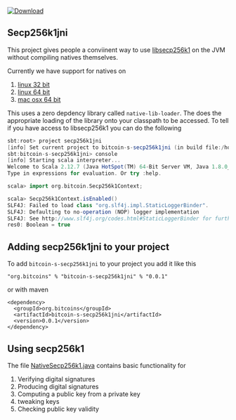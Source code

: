 [ ![Download](https://api.bintray.com/packages/bitcoin-s/bitcoin-s-core/bitcoin-s-secp256k1jni/images/download.svg) ](https://bintray.com/bitcoin-s/bitcoin-s-core/bitcoin-s-secp256k1jni/_latestVersion)

## Secp256k1jni


This project gives people a conviinent way to use [libsecp256k1](https://github.com/bitcoin-core/secp256k1) on the JVM without compiling natives themselves. 

Currently we have support for natives on

1. [linux 32 bit](natives/linux_32)
2. [linux 64 bit](natives/linux_64)
3. [mac osx 64 bit](natives/osx_64)


This uses a zero depdency library called `native-lib-loader`. The does the appropriate loading of the library onto your classpath to be accessed. To tell if you have access to libsecp256k1 you can do the following

```scala
sbt:root> project secp256k1jni
[info] Set current project to bitcoin-s-secp256k1jni (in build file:/home/chris/dev/bitcoin-s-core/)
sbt:bitcoin-s-secp256k1jni> console
[info] Starting scala interpreter...
Welcome to Scala 2.12.7 (Java HotSpot(TM) 64-Bit Server VM, Java 1.8.0_191).
Type in expressions for evaluation. Or try :help.

scala> import org.bitcoin.Secp256k1Context;

scala> Secp256k1Context.isEnabled()
SLF4J: Failed to load class "org.slf4j.impl.StaticLoggerBinder".
SLF4J: Defaulting to no-operation (NOP) logger implementation
SLF4J: See http://www.slf4j.org/codes.html#StaticLoggerBinder for further details.
res0: Boolean = true
```

## Adding secp256k1jni to your project

To add `bitcoin-s-secp256k1jni` to your project you add it like this 

```
"org.bitcoins" % "bitcoin-s-secp256k1jni" % "0.0.1"
```

or with maven

```
<dependency>
  <groupId>org.bitcoins</groupId>
  <artifactId>bitcoin-s-secp256k1jni</artifactId>
  <version>0.0.1</version>
</dependency>
```

## Using secp256k1

The file [NativeSecp256k1.java](src/main/java/org/bitcoin/NativeSecp256k1.java) contains basic functionality for 

1. Verifying digital signatures
2. Producing digital signatures
3. Computing a public key from a private key
4. tweaking keys
5. Checking public key validity
